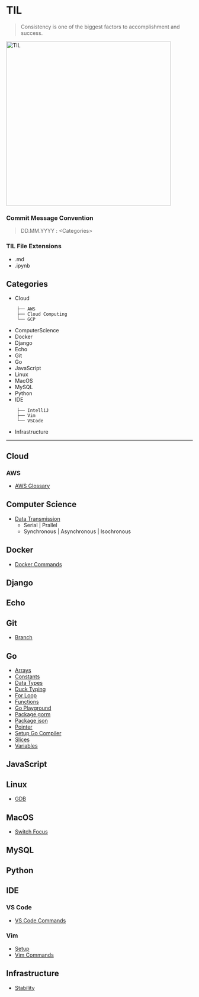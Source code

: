 # TIL
> Consistency is one of the biggest factors to accomplishment and success. 
<img width="444" alt="TIL" src="https://user-images.githubusercontent.com/48475824/72317542-f9361e80-36dc-11ea-9633-ef6bf88725c7.png">

### Commit Message Convention
> DD.MM.YYYY : \<Categories>

### TIL File Extensions
* .md
* .ipynb

## Categories
* Cloud
```
    ├── AWS
    ├── Cloud Computing
    └── GCP
```
* ComputerScience
* Docker
* Django
* Echo
* Git
* Go
* JavaScript
* Linux
* MacOS
* MySQL
* Python
* IDE
```
    ├── IntelliJ
    ├── Vim
    └── VSCode
```
* Infrastructure  

-----------

## Cloud
### AWS
+ [AWS Glossary](https://github.com/8luebottle/TIL/blob/master/Cloud/AWS/aws_glossary.md)


## Computer Science
+ [Data Transmission](https://github.com/8luebottle/TIL/blob/master/ComputerScience/data_transmission.md#Serial)
    + Serial | Prallel
    + Synchronous | Asynchronous | Isochronous


## Docker
+ [Docker Commands](https://github.com/8luebottle/TIL/blob/master/Docker/docker_commands.md)

## Django


## Echo


## Git
+ [Branch](https://github.com/8luebottle/TIL/blob/master/Git/branch.md)


## Go
+ [Arrays](https://github.com/8luebottle/TIL/blob/master/Go/arrays.md)  
+ [Constants](https://github.com/8luebottle/TIL/blob/master/Go/constants.md)  
+ [Data Types](https://github.com/8luebottle/TIL/blob/master/Go/data_types.md)  
+ [Duck Typing](https://github.com/8luebottle/TIL/blob/master/Go/duck_typing.go)  
+ [For Loop](https://github.com/8luebottle/TIL/blob/master/Go/for_loop.md)  
+ [Functions](https://github.com/8luebottle/TIL/blob/master/Go/functions.md)  
+ [Go Playground](https://github.com/8luebottle/TIL/blob/master/Go/go_playground.md)  
+ [Package gorm](https://github.com/8luebottle/TIL/blob/master/Go/package_gorm.md)
+ [Package json](https://github.com/8luebottle/TIL/blob/master/Go/package_json.md)
+ [Pointer](https://github.com/8luebottle/TIL/blob/master/Go/pointer.md)  
+ [Setup Go Compiler](https://github.com/8luebottle/TIL/blob/master/Go/setup_go_compiler.md)  
+ [Slices](https://github.com/8luebottle/TIL/blob/master/Go/slices.md)  
+ [Variables](https://github.com/8luebottle/TIL/blob/master/Go/variables.md)  

## JavaScript


## Linux
+ [GDB](https://github.com/8luebottle/TIL/blob/master/Linux/gdb.md)

## MacOS
+ [Switch Focus](https://github.com/8luebottle/TIL/blob/master/MacOS/switch_focus.md)

## MySQL


## Python


## IDE
### VS Code
+ [VS Code Commands](https://github.com/8luebottle/TIL/blob/master/IDE/VSCode/vscode_commands.md)

### Vim
+ [Setup](https://github.com/8luebottle/TIL/blob/master/IDE/Vim/setup.md)  
+ [Vim Commands](https://github.com/8luebottle/TIL/blob/master/IDE/Vim/vim_commands.md)

## Infrastructure
+ [Stability](https://github.com/8luebottle/TIL/blob/master/Infrastructure/stability.md)